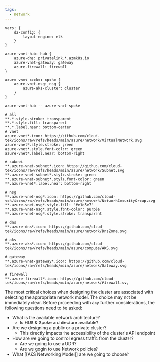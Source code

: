 ```yaml
---
tags:
  - network
---
```



```d2
vars: {
	d2-config: {
		layout-engine: elk
	}
}

azure-vnet-hub: hub {
	azure-dns: privatelink.*.azmk8s.io
	azure-vnet-gateway: gateway
	azure-firewall: firewall
}

azure-vnet-spoke: spoke {
	azure-vnet-nsg: nsg {
		azure-aks-cluster: cluster
	}
}

azure-vnet-hub -- azure-vnet-spoke

# all
**.*.style.stroke: transparent
**.*.style.fill: transparent
**.*.label.near: bottom-center
# vnet
azure-vnet*.icon: https://github.com/cloud-tek/icons/raw/refs/heads/main/azure/network/VirtualNetwork.svg
azure-vnet*.style.stroke: green
azure-vnet*.style.font-color: green
azure-vnet*.label.near: bottom-right

# subnet
**.azure-vnet-subnet*.icon: https://github.com/cloud-tek/icons/raw/refs/heads/main/azure/network/Subnet.svg
**.azure-vnet-subnet*.style.stroke: green
**.azure-vnet-subnet*.style.font-color: green
**.azure-vnet*.label.near: bottom-right

# nsg
**.azure-vnet-nsg*.icon: https://github.com/cloud-tek/icons/raw/refs/heads/main/azure/network/NetworkSecurityGroup.svg
**.azure-vnet-nsg*.style.fill: "#e1d5e7"
**.azure-vnet-nsg*.style.font-color: purple
**.azure-vnet-nsg*.style.stroke: transparent

# dns
**.azure-dns*.icon: https://github.com/cloud-tek/icons/raw/refs/heads/main/azure/network/DnsZone.svg

# aks
**.azure-aks*.icon: https://github.com/cloud-tek/icons/raw/refs/heads/main/azure/compute/AKS.svg

# gateway
**.azure-vnet-gateway*.icon: https://github.com/cloud-tek/icons/raw/refs/heads/main/azure/network/Gateway.svg

# firewall
**.azure-firewall*.icon: https://github.com/cloud-tek/icons/raw/refs/heads/main/azure/network/Firewall.svg
```
The most critical choices when designing the cluster are associated with selecting the appropriate network model. The choice may not be immediately clear. Before proceeding with any further considerations, the following questions need to be asked:

- What is the available network architecture?
	- Is HUB & Spoke architecture available?
- Are we designing a public or a private cluster?
	- This directly impacts the accessibility of the cluster's API endpoint
- How are we going to control egress traffic from the cluster?
	- Are we going to use a UDR?
	- Are we gogin to use Network policies?
- What [[AKS Networking Model]] are we going to choose?